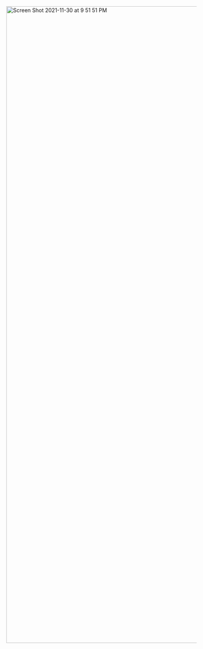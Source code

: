 <img width="1683" alt="Screen Shot 2021-11-30 at 9 51 51 PM" src="https://user-images.githubusercontent.com/53303655/144163295-925ac6ae-4442-47b3-849d-b38f74e7974a.png">
